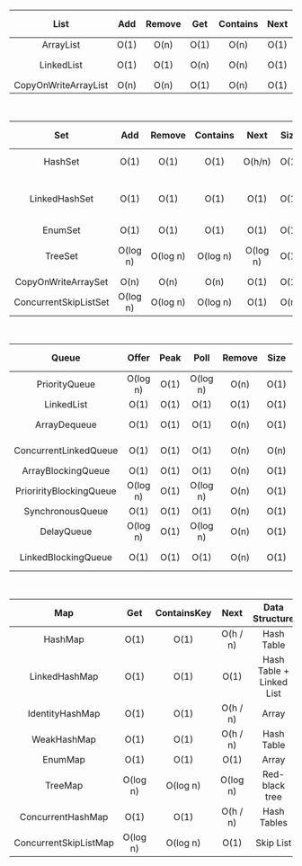 
<br>

List                 | Add  | Remove | Get  | Contains | Next | Data Structure
:----: | :----: | :----: | :----: | :----: | :----: | :----:
ArrayList            | O(1) |  O(n)  | O(1) |   O(n)   | O(1) | Array
LinkedList           | O(1) |  O(1)  | O(n) |   O(n)   | O(1) | Linked List
CopyOnWriteArrayList | O(n) |  O(n)  | O(1) |   O(n)   | O(1) | Array


<br>

Set                   |    Add   |  Remove  | Contains |   Next   | Size | Data Structure
:----: | :----: | :----: | :----: | :----: | :----: | :----:
HashSet               | O(1)     | O(1)     | O(1)     | O(h/n)   | O(1) | Hash Table
LinkedHashSet         | O(1)     | O(1)     | O(1)     | O(1)     | O(1) | Hash Table + Linked List
EnumSet               | O(1)     | O(1)     | O(1)     | O(1)     | O(1) | Bit Vector
TreeSet               | O(log n) | O(log n) | O(log n) | O(log n) | O(1) | Red-black tree
CopyOnWriteArraySet   | O(n)     | O(n)     | O(n)     | O(1)     | O(1) | Array
ConcurrentSkipListSet | O(log n) | O(log n) | O(log n) | O(1)     | O(n) | Skip List


<br>

Queue                   |  Offer   | Peak |   Poll   | Remove | Size | Data Structure
:----: | :----: | :----: | :----: | :----: | :----: | :----:
PriorityQueue           | O(log n) | O(1) | O(log n) |  O(n)  | O(1) | Priority Heap
LinkedList              | O(1)     | O(1) | O(1)     |  O(1)  | O(1) | Array
ArrayDequeue            | O(1)     | O(1) | O(1)     |  O(n)  | O(1) | Linked List
ConcurrentLinkedQueue   | O(1)     | O(1) | O(1)     |  O(n)  | O(n) | Linked List
ArrayBlockingQueue      | O(1)     | O(1) | O(1)     |  O(n)  | O(1) | Array
PriorirityBlockingQueue | O(log n) | O(1) | O(log n) |  O(n)  | O(1) | Priority Heap
SynchronousQueue        | O(1)     | O(1) | O(1)     |  O(n)  | O(1) | None!
DelayQueue              | O(log n) | O(1) | O(log n) |  O(n)  | O(1) | Priority Heap
LinkedBlockingQueue     | O(1)     | O(1) | O(1)     |  O(n)  | O(1) | Linked List


<br>


Map                   |   Get    | ContainsKey |   Next   | Data Structure
:----: | :----: | :----: | :----: | :----: |
HashMap               | O(1)     |   O(1)      | O(h / n) | Hash Table
LinkedHashMap         | O(1)     |   O(1)      | O(1)     | Hash Table + Linked List
IdentityHashMap       | O(1)     |   O(1)      | O(h / n) | Array
WeakHashMap           | O(1)     |   O(1)      | O(h / n) | Hash Table
EnumMap               | O(1)     |   O(1)      | O(1)     | Array
TreeMap               | O(log n) |   O(log n)  | O(log n) | Red-black tree
ConcurrentHashMap     | O(1)     |   O(1)      | O(h / n) | Hash Tables
ConcurrentSkipListMap | O(log n) |   O(log n)  | O(1)     | Skip List


<br>

